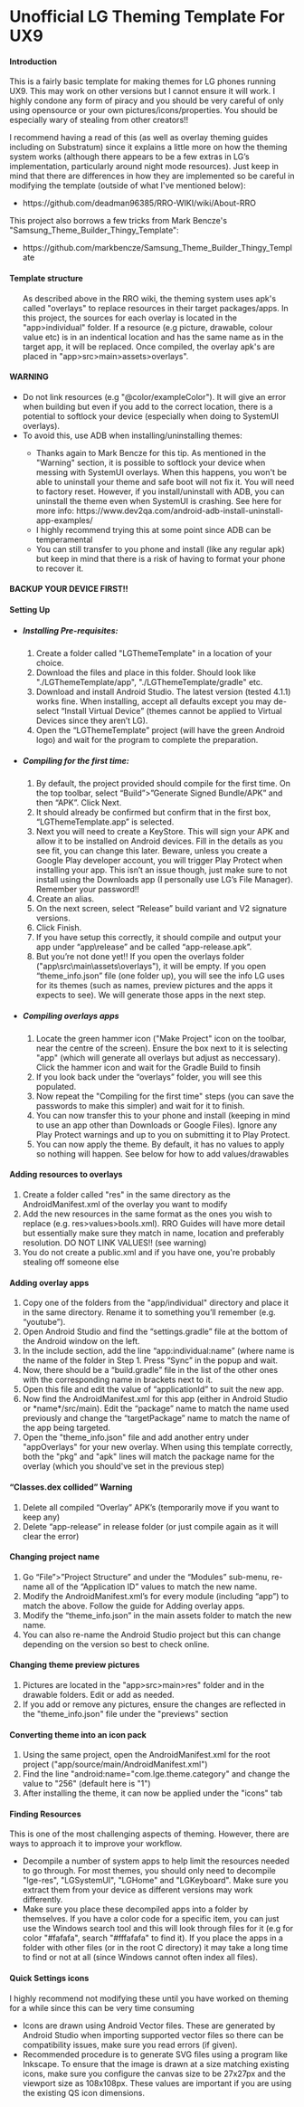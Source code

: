 # Unofficial LG Theming Template For UX9

<h4>Introduction</h4>
This is a fairly basic template for making themes for LG phones running UX9. This may work on other versions but I cannot ensure it will work. I highly condone any form of piracy and you should be very careful of only using opensource or your own pictures/icons/properties. You should be especially wary of stealing from other creators!!
<br>

I recommend having a read of this (as well as overlay theming guides including on Substratum) since it explains a little more on how the theming system works (although there appears to be a few extras in LG’s implementation, particularly around night mode resources). Just keep in mind that there are differences in how they are implemented so be careful in modifying the template (outside of what I've mentioned below):
<ul>
  <li>https://github.com/deadman96385/RRO-WIKI/wiki/About-RRO</li>
</ul>

This project also borrows a few tricks from Mark Bencze's "Samsung_Theme_Builder_Thingy_Template":
<ul>
  <li>https://github.com/markbencze/Samsung_Theme_Builder_Thingy_Template</li>
</ul>

<h4>Template structure</h4>
<ul> As described above in the RRO wiki,  the theming system uses apk's called "overlays" to replace resources in their target packages/apps. In this project, the sources for each overlay is located in the "app>individual" folder. If a resource (e.g picture, drawable, colour value etc) is in an indentical location and has the same name as in the target app, it will be replaced. Once compiled, the overlay apk's are placed in "app>src>main>assets>overlays". </ul>
</h4>

<h4>WARNING</h4>
<ul> 
  <li> Do not link resources (e.g "@color/exampleColor"). It will give an error when building but even if you add to the correct location, there is a potential to softlock your device (especially when doing to SystemUI overlays). </li>
  <li> To avoid this, use ADB when installing/uninstalling themes: </li>
    <ul>
    <li> Thanks again to Mark Bencze for this tip. As mentioned in the "Warning" section, it is possible to softlock your device when messing with SystemUI overlays. When this happens, you won't be able to uninstall your theme and safe boot will not fix it. You will need to factory reset. However, if you install/uninstall with ADB, you can uninstall the theme even when SystemUI is crashing. See here for more info: 
        https://www.dev2qa.com/android-adb-install-uninstall-app-examples/ </li> 
      <li> I highly recommend trying this at some point since ADB can be temperamental </li>
  <li> You can still transfer to you phone and install (like any regular apk) but keep in mind that there is a risk of having to format your phone to recover it.</ul> </ul>
<h4>BACKUP YOUR DEVICE FIRST!!</h4> 

<h4>Setting Up</h4>
<ul>
  <li><h5>Installing Pre-requisites:</h5>
<ol>
<li> Create a folder called "LGThemeTemplate" in a location of your choice. </li>
<li>Download the files and place in this folder. Should look like "./LGThemeTemplate/app", "./LGThemeTemplate/gradle" etc.</li>
<li>Download and install Android Studio. The latest version (tested 4.1.1) works fine. When installing, accept all defaults except you may de-select “Install Virtual Device” (themes cannot be applied to Virtual Devices since they aren’t LG).</li>
<li>Open the “LGThemeTemplate” project (will have the green Android logo) and wait for the program to complete the preparation.</li>
</ol>
<li><h5>Compiling for the first time:</h5>
<ol>
<li>By default, the project provided should compile for the first time. On the top toolbar, select “Build”>”Generate Signed Bundle/APK” and then “APK”. Click Next.</li>
<li>It should already be confirmed but confirm that in the first box, “LGThemeTemplate.app” is selected.</li>
<li>Next you will need to create a KeyStore. This will sign your APK and allow it to be installed on Android devices. Fill in the details as you see fit, you can change this later. Beware, unless you create a Google Play developer account, you will trigger Play Protect when installing your app. This isn’t an issue though, just make sure to not install using the Downloads app (I personally use LG’s File Manager). Remember your password!! </li>
<li>Create an alias.</li>
<li>On the next screen, select “Release” build variant and V2 signature versions. </li>
<li>Click Finish.</li>
<li>If you have setup this correctly, it should compile and output your app under “app\release” and be called “app-release.apk”.</li>
<li>But you’re not done yet!! If you open the overlays folder ("app\src\main\assets\overlays"), it will be empty. If you open “theme_info.json” file (one folder up), you will see the info LG uses for its themes (such as names, preview pictures and the apps it expects to see). We will generate those apps in the next step.</li>
</ol>
</li>
<li>
<h5>Compiling overlays apps</h5>
<ol>
<li>Locate the green hammer icon ("Make Project" icon on the toolbar, near the centre of the screen). Ensure the box next to it is selecting "app" (which will generate all overlays but adjust as neccessary). Click the hammer icon and wait for the Gradle Build to finsih</li>
<li>If you look back under the “overlays” folder, you will see this populated.</li>
<li>Now repeat the "Compiling for the first time" steps (you can save the passwords to make this simpler) and wait for it to finish.</li>
<li>You can now transfer this to your phone and install (keeping in mind to use an app other than Downloads or Google Files). Ignore any Play Protect warnings and up to you on submitting it to Play Protect.</li>
<li>You can now apply the theme. By default, it has no values to apply so nothing will happen. See below for how to add values/drawables </li>
 </ol>
</ul>

<h4>Adding resources to overlays</h4>
<ol>
<li>Create a folder called "res" in the same directory as the AndroidManifest.xml of the overlay you want to modify </li>
<li>Add the new resources in the same format as the ones you wish to replace (e.g. res>values>bools.xml). RRO Guides will have more detail but essentially make sure they match in name, location and preferably resolution. DO NOT LINK VALUES!! (see warning) </li>
<li>You do not create a public.xml and if you have one, you're probably stealing off someone else</li>
</ol>

<h4>Adding overlay apps</h4>
<ol>
<li>Copy one of the folders from the "app/individual" directory and place it in the same directory. Rename it to something you’ll remember (e.g. “youtube”).</li>
<li>Open Android Studio and find the “settings.gradle” file at the bottom of the Android window on the left.</li>
<li>In the include section, add the line “app:individual:name” (where name is the name of the folder in Step 1. Press “Sync” in the popup and wait.</li>
<li>Now, there should be a “build.gradle” file in the list of the other ones with the corresponding name in brackets next to it.</li>
<li>Open this file and edit the value of “applicationId” to suit the new app.</li>
<li>Now find the AndroidManifest.xml for this app (either in Android Studio or *name*/src/main). Edit the “package” name to match the name used previously and change the “targetPackage” name to match the name of the app being targeted.</li>
<li>Open the "theme_info.json" file and add another entry under "appOverlays" for your new overlay. When using this template correctly, both the "pkg" and "apk" lines will match the package name for the overlay (which you should've set in the previous step)</li>
</ol>

<h4>“Classes.dex collided” Warning</h4>
<ol>
<li>Delete all compiled “Overlay” APK’s (temporarily move if you want to keep any)</li>
<li>Delete “app-release” in release folder (or just compile again as it will clear the error)</li>
</ol>

<h4>Changing project name</h4>
<ol>
<li>Go “File”>”Project Structure” and under the “Modules” sub-menu, re-name all of the “Application ID” values to match the new name.</li>
<li>Modify the AndroidManifest.xml’s for every module (including “app”) to match the above. Follow the guide for Adding overlay apps.</li>
<li>Modify the “theme_info.json” in the main assets folder to match the new name.</li>
<li>You can also re-name the Android Studio project but this can change depending on the version so best to check online.</li>
</ol>

<h4>Changing theme preview pictures</h4>
<ol>
<li> Pictures are located in the "app>src>main>res" folder and in the drawable folders. Edit or add as needed. </li>
<li> If you add or remove any pictures, ensure the changes are reflected in the "theme_info.json" file under the "previews" section </li>
</ol>

<h4>Converting theme into an icon pack</h4>
<ol>
<li>Using the same project, open the AndroidManifest.xml for the root project ("app/source/main/AndroidManifest.xml")</li>
<li>Find the line "android:name="com.lge.theme.category" and change the value to "256" (default here is "1")</li>
<li>After installing the theme, it can now be applied under the "icons" tab</li>
</ol>

<h4>Finding Resources</h4>
This is one of the most challenging aspects of theming. However, there are ways to approach it to improve your workflow. 
<ul>
  <li>Decompile a number of system apps to help limit the resources needed to go through. For most themes, you should only need to decompile "lge-res", "LGSystemUI", "LGHome" and "LGKeyboard". Make sure you extract them from your device as different versions may work differently. </li>
  <li>Make sure you place these decompiled apps into a folder by themselves. If you have a color code for a specific item, you can just use the Windows search tool and this will look through files for it (e.g for color "#fafafa", search "#fffafafa" to find it). If you place the apps in a folder with other files (or in the root C directory) it may take a long time to find or not at all (since Windows cannot often index all files). </li>
</ul>

<h4>Quick Settings icons</h4>
I highly recommend not modifying these until you have worked on theming for a while since this can be very time consuming
<ul> 
<li>Icons are drawn using Android Vector files. These are generated by Android Studio when importing supported vector files so there can be compatibility issues, make sure you read errors (if given). </li>
<li> Recommended procedure is to generate SVG files using a program like Inkscape. To ensure that the image is drawn at a size matching existing icons, make sure you configure the canvas size to be 27x27px and the viewport size as 108x108px. These values are important if you are using the existing QS icon dimensions. </li>
</ul>



